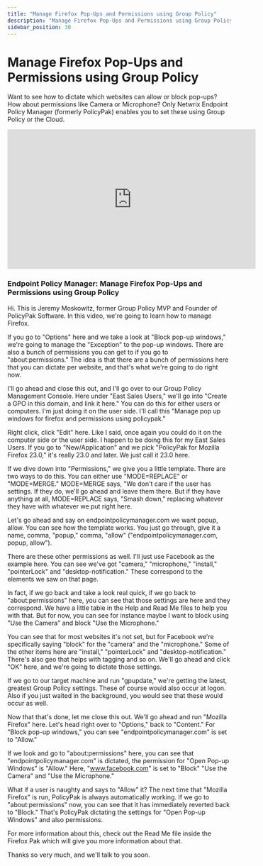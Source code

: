 ```yaml
---
title: "Manage Firefox Pop-Ups and Permissions using Group Policy"
description: "Manage Firefox Pop-Ups and Permissions using Group Policy"
sidebar_position: 30
---
```

# Manage Firefox Pop-Ups and Permissions using Group Policy

Want to see how to dictate which websites can allow or block pop-ups? How about permissions like
Camera or Microphone? Only Netwrix Endpoint Policy Manager (formerly PolicyPak) enables you to set
these using Group Policy or the Cloud.

<iframe width="560" height="315" src="https://www.youtube.com/embed/tf9jasissVE?si=WUhMnWS487VxBsOG" title="YouTube video player" frameborder="0" allow="accelerometer; autoplay; clipboard-write; encrypted-media; gyroscope; picture-in-picture; web-share" referrerpolicy="strict-origin-when-cross-origin" allowfullscreen></iframe>

### Endpoint Policy Manager: Manage Firefox Pop-Ups and Permissions using Group Policy

Hi. This is Jeremy Moskowitz, former Group Policy MVP and Founder of PolicyPak Software. In this
video, we're going to learn how to manage Firefox.

If you go to "Options" here and we take a look at "Block pop-up windows," we're going to manage the
"Exception" to the pop-up windows. There are also a bunch of permissions you can get to if you go to
"about:permissions." The idea is that there are a bunch of permissions here that you can dictate per
website, and that's what we're going to do right now.

I'll go ahead and close this out, and I'll go over to our Group Policy Management Console. Here
under "East Sales Users," we'll go into "Create a GPO in this domain, and link it here." You can do
this for either users or computers. I'm just doing it on the user side. I'll call this "Manage pop
up windows for firefox and permissions using policypak."

Right click, click "Edit" here. Like I said, once again you could do it on the computer side or the
user side. I happen to be doing this for my East Sales Users. If you go to "New/Application" and we
pick "PolicyPak for Mozilla Firefox 23.0," it's really 23.0 and later. We just call it 23.0 here.

If we dive down into "Permissions," we give you a little template. There are two ways to do this.
You can either use "MODE=REPLACE" or "MODE=MERGE." MODE=MERGE says, "We don't care if the user has
settings. If they do, we'll go ahead and leave them there. But if they have anything at all,
MODE=REPLACE says, "Smash down," replacing whatever they have with whatever we put right here.

Let's go ahead and say on endpointpolicymanager.com we want popup, allow. You can see how the template works.
You just go through, give it a name, comma, "popup," comma, "allow" ("endpointpolicymanager.com, popup, allow").

There are these other permissions as well. I'll just use Facebook as the example here. You can see
we've got "camera," "microphone," "install," "pointerLock" and "desktop-notification." These
correspond to the elements we saw on that page.

In fact, if we go back and take a look real quick, if we go back to "about:permissions" here, you
can see that those settings are here and they correspond. We have a little table in the Help and
Read Me files to help you with that. But for now, you can see for instance maybe I want to block
using "Use the Camera" and block "Use the Microphone."

You can see that for most websites it's not set, but for Facebook we're specifically saying "block"
for the "camera" and the "microphone." Some of the other items here are "install," "pointerLock" and
"desktop-notification." There's also geo that helps with tagging and so on. We'll go ahead and click
"OK" here, and we're going to dictate those settings.

If we go to our target machine and run "gpupdate," we're getting the latest, greatest Group Policy
settings. These of course would also occur at logon. Also if you just waited in the background, you
would see that these would occur as well.

Now that that's done, let me close this out. We'll go ahead and run "Mozilla Firefox" here. Let's
head right over to "Options," back to "Content." For "Block pop-up windows," you can see
"endpointpolicymanager.com" is set to "Allow."

If we look and go to "about:permissions" here, you can see that "endpointpolicymanager.com" is dictated, the
permission for "Open Pop-up Windows" is "Allow." Here, "www.facebook.com" is set to "Block" "Use the
Camera" and "Use the Microphone."

What if a user is naughty and says to "Allow" it? The next time that "Mozilla Firefox" is run,
PolicyPak is always automatically working. If we go to "about:permissions" now, you can see that it
has immediately reverted back to "Block." That's PolicyPak dictating the settings for "Open Pop-up
Windows" and also permissions.

For more information about this, check out the Read Me file inside the Firefox Pak which will give
you more information about that.

Thanks so very much, and we'll talk to you soon.
